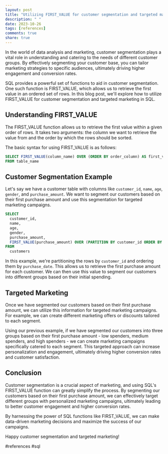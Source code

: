 ```yaml
---
layout: post
title: "Utilizing FIRST_VALUE for customer segmentation and targeted marketing in SQL"
description: " "
date: 2023-10-26
tags: [references]
comments: true
share: true
---
```


In the world of data analysis and marketing, customer segmentation plays a vital role in understanding and catering to the needs of different customer groups. By effectively segmenting your customer base, you can tailor marketing strategies to specific audiences, ultimately driving higher engagement and conversion rates.

SQL provides a powerful set of functions to aid in customer segmentation. One such function is FIRST_VALUE, which allows us to retrieve the first value in an ordered set of rows. In this blog post, we'll explore how to utilize FIRST_VALUE for customer segmentation and targeted marketing in SQL.

## Understanding FIRST_VALUE

The FIRST_VALUE function allows us to retrieve the first value within a given order of rows. It takes two arguments: the column we want to retrieve the value from and the order by which the rows should be sorted. 

The basic syntax for using FIRST_VALUE is as follows:

```sql
SELECT FIRST_VALUE(column_name) OVER (ORDER BY order_column) AS first_value_column
FROM table_name
```

## Customer Segmentation Example

Let's say we have a customer table with columns like `customer_id`, `name`, `age`, `gender`, and `purchase_amount`. We want to segment our customers based on their first purchase amount and use this segmentation for targeted marketing campaigns.

```sql
SELECT 
  customer_id,
  name,
  age,
  gender,
  purchase_amount,
  FIRST_VALUE(purchase_amount) OVER (PARTITION BY customer_id ORDER BY purchase_date) AS first_purchase_amount
FROM 
  customers
```

In this example, we're partitioning the rows by `customer_id` and ordering them by `purchase_date`. This allows us to retrieve the first purchase amount for each customer. We can then use this value to segment our customers into different groups based on their initial spending.

## Targeted Marketing

Once we have segmented our customers based on their first purchase amount, we can utilize this information for targeted marketing campaigns. For example, we can create different marketing offers or discounts tailored to each segment. 

Using our previous example, if we have segmented our customers into three groups based on their first purchase amount - low spenders, medium spenders, and high spenders - we can create marketing campaigns specifically catered to each segment. This targeted approach can increase personalization and engagement, ultimately driving higher conversion rates and customer satisfaction.

## Conclusion

Customer segmentation is a crucial aspect of marketing, and using SQL's FIRST_VALUE function can greatly simplify the process. By segmenting our customers based on their first purchase amount, we can effectively target different groups with personalized marketing campaigns, ultimately leading to better customer engagement and higher conversion rates.

By harnessing the power of SQL functions like FIRST_VALUE, we can make data-driven marketing decisions and maximize the success of our campaigns.

Happy customer segmentation and targeted marketing!

#references #sql